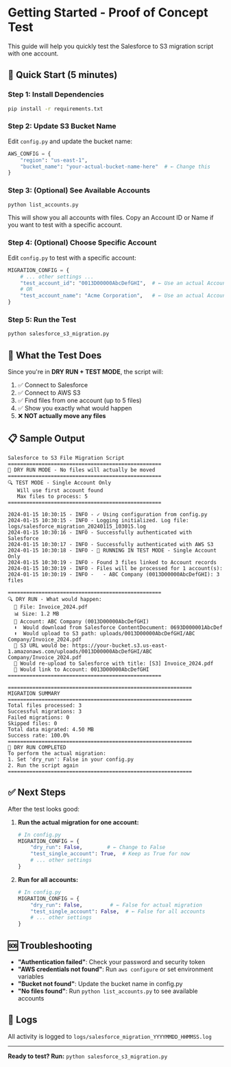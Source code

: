 # Getting Started - Proof of Concept Test

This guide will help you quickly test the Salesforce to S3 migration script with one account.

## 🚀 Quick Start (5 minutes)

### Step 1: Install Dependencies
```bash
pip install -r requirements.txt
```

### Step 2: Update S3 Bucket Name
Edit `config.py` and update the bucket name:
```python
AWS_CONFIG = {
    "region": "us-east-1",
    "bucket_name": "your-actual-bucket-name-here"  # ← Change this
}
```

### Step 3: (Optional) See Available Accounts
```bash
python list_accounts.py
```
This will show you all accounts with files. Copy an Account ID or Name if you want to test with a specific account.

### Step 4: (Optional) Choose Specific Account
Edit `config.py` to test with a specific account:
```python
MIGRATION_CONFIG = {
    # ... other settings ...
    "test_account_id": "0013D00000AbcDefGHI",  # ← Use an actual Account ID
    # OR
    "test_account_name": "Acme Corporation",   # ← Use an actual Account Name
}
```

### Step 5: Run the Test
```bash
python salesforce_s3_migration.py
```

## 🧪 What the Test Does

Since you're in **DRY RUN + TEST MODE**, the script will:

1. ✅ Connect to Salesforce
2. ✅ Connect to AWS S3
3. ✅ Find files from one account (up to 5 files)
4. ✅ Show you exactly what would happen
5. ❌ **NOT actually move any files**

## 📋 Sample Output

```
Salesforce to S3 File Migration Script
==================================================
🧪 DRY RUN MODE - No files will actually be moved
==================================================
🔍 TEST MODE - Single Account Only
   Will use first account found
   Max files to process: 5
==================================================

2024-01-15 10:30:15 - INFO - ✓ Using configuration from config.py
2024-01-15 10:30:15 - INFO - Logging initialized. Log file: logs/salesforce_migration_20240115_103015.log
2024-01-15 10:30:16 - INFO - Successfully authenticated with Salesforce
2024-01-15 10:30:17 - INFO - Successfully authenticated with AWS S3
2024-01-15 10:30:18 - INFO - 🧪 RUNNING IN TEST MODE - Single Account Only
2024-01-15 10:30:19 - INFO - Found 3 files linked to Account records
2024-01-15 10:30:19 - INFO - Files will be processed for 1 account(s):
2024-01-15 10:30:19 - INFO -   - ABC Company (0013D00000AbcDefGHI): 3 files

==================================================
🔍 DRY RUN - What would happen:
  📁 File: Invoice_2024.pdf
  📊 Size: 1.2 MB
  🏢 Account: ABC Company (0013D00000AbcDefGHI)
  ⬇️  Would download from Salesforce ContentDocument: 0693D000001AbcDef
  ⬆️  Would upload to S3 path: uploads/0013D00000AbcDefGHI/ABC Company/Invoice_2024.pdf
  🔗 S3 URL would be: https://your-bucket.s3.us-east-1.amazonaws.com/uploads/0013D00000AbcDefGHI/ABC Company/Invoice_2024.pdf
  📎 Would re-upload to Salesforce with title: [S3] Invoice_2024.pdf
  🔗 Would link to Account: 0013D00000AbcDefGHI
==================================================

============================================================
MIGRATION SUMMARY
============================================================
Total files processed: 3
Successful migrations: 3
Failed migrations: 0
Skipped files: 0
Total data migrated: 4.50 MB
Success rate: 100.0%
============================================================
🧪 DRY RUN COMPLETED
To perform the actual migration:
1. Set 'dry_run': False in your config.py
2. Run the script again
============================================================
```

## ✅ Next Steps

After the test looks good:

1. **Run the actual migration for one account:**
   ```python
   # In config.py
   MIGRATION_CONFIG = {
       "dry_run": False,        # ← Change to False
       "test_single_account": True,  # Keep as True for now
       # ... other settings
   }
   ```

2. **Run for all accounts:**
   ```python
   # In config.py
   MIGRATION_CONFIG = {
       "dry_run": False,         # ← False for actual migration
       "test_single_account": False,  # ← False for all accounts
       # ... other settings
   }
   ```

## 🆘 Troubleshooting

- **"Authentication failed"**: Check your password and security token
- **"AWS credentials not found"**: Run `aws configure` or set environment variables
- **"Bucket not found"**: Update the bucket name in config.py
- **"No files found"**: Run `python list_accounts.py` to see available accounts

## 📝 Logs

All activity is logged to `logs/salesforce_migration_YYYYMMDD_HHMMSS.log`

---

**Ready to test? Run:** `python salesforce_s3_migration.py` 